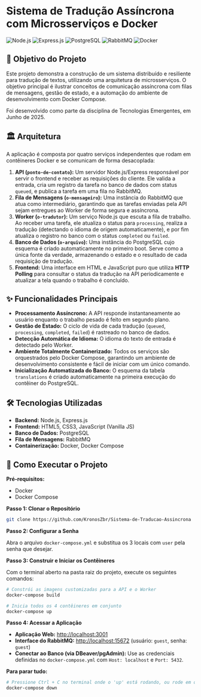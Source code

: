 # Sistema de Tradução Assíncrona com Microsserviços e Docker

![Node.js](https://img.shields.io/badge/Node.js-18.x-339933?style=for-the-badge&logo=node.js) ![Express.js](https://img.shields.io/badge/Express.js-4.x-000000?style=for-the-badge&logo=express) ![PostgreSQL](https://img.shields.io/badge/PostgreSQL-15-336791?style=for-the-badge&logo=postgresql) ![RabbitMQ](https://img.shields.io/badge/RabbitMQ-3.x-FF6600?style=for-the-badge&logo=rabbitmq) ![Docker](https://img.shields.io/badge/Docker-Compose-2496ED?style=for-the-badge&logo=docker)

## 🎯 Objetivo do Projeto

Este projeto demonstra a construção de um sistema distribuído e resiliente para tradução de textos, utilizando uma arquitetura de microsserviços. O objetivo principal é ilustrar conceitos de comunicação assíncrona com filas de mensagens, gestão de estado, e a automação do ambiente de desenvolvimento com Docker Compose.

Foi desenvolvido como parte da disciplina de Tecnologias Emergentes, em Junho de 2025.

## 🏛️ Arquitetura

A aplicação é composta por quatro serviços independentes que rodam em contêineres Docker e se comunicam de forma desacoplada:

1.  **API (`ponto-de-contato`):** Um servidor Node.js/Express responsável por servir o frontend e receber as requisições do cliente. Ele valida a entrada, cria um registro da tarefa no banco de dados com status `queued`, e publica a tarefa em uma fila no RabbitMQ.
2.  **Fila de Mensagens (`o-mensageiro`):** Uma instância do RabbitMQ que atua como intermediário, garantindo que as tarefas enviadas pela API sejam entregues ao Worker de forma segura e assíncrona.
3.  **Worker (`o-tradutor`):** Um serviço Node.js que escuta a fila de trabalho. Ao receber uma tarefa, ele atualiza o status para `processing`, realiza a tradução (detectando o idioma de origem automaticamente), e por fim atualiza o registro no banco com o status `completed` ou `failed`.
4.  **Banco de Dados (`o-arquivo`):** Uma instância do PostgreSQL cujo esquema é criado automaticamente no primeiro boot. Serve como a única fonte da verdade, armazenando o estado e o resultado de cada requisição de tradução.
5.  **Frontend:** Uma interface em HTML e JavaScript puro que utiliza **HTTP Polling** para consultar o status da tradução na API periodicamente e atualizar a tela quando o trabalho é concluído.

## ✨ Funcionalidades Principais

- **Processamento Assíncrono:** A API responde instantaneamente ao usuário enquanto o trabalho pesado é feito em segundo plano.
- **Gestão de Estado:** O ciclo de vida de cada tradução (`queued`, `processing`, `completed`, `failed`) é rastreado no banco de dados.
- **Detecção Automática de Idioma:** O idioma do texto de entrada é detectado pelo Worker.
- **Ambiente Totalmente Containerizado:** Todos os serviços são orquestrados pelo Docker Compose, garantindo um ambiente de desenvolvimento consistente e fácil de iniciar com um único comando.
- **Inicialização Automatizada do Banco:** O esquema da tabela `translations` é criado automaticamente na primeira execução do contêiner do PostgreSQL.

## 🛠️ Tecnologias Utilizadas

- **Backend:** Node.js, Express.js
- **Frontend:** HTML5, CSS3, JavaScript (Vanilla JS)
- **Banco de Dados:** PostgreSQL
- **Fila de Mensagens:** RabbitMQ
- **Containerização:** Docker, Docker Compose

## 🚀 Como Executar o Projeto

**Pré-requisitos:**
- Docker
- Docker Compose

**Passo 1: Clonar o Repositório**
```bash
git clone https://github.com/KronosZbr/Sistema-de-Traducao-Assincrona
```
**Passo 2: Configurar a Senha**

Abra o arquivo `docker-compose.yml` e substitua os 3 locais com `user` pela senha que desejar.

**Passo 3: Construir e Iniciar os Contêineres**

Com o terminal aberto na pasta raiz do projeto, execute os seguintes comandos:
```bash
# Constrói as imagens customizadas para a API e o Worker
docker-compose build

# Inicia todos os 4 contêineres em conjunto
docker-compose up
```

**Passo 4: Acessar a Aplicação**

- **Aplicação Web:** [http://localhost:3001](http://localhost:3001)
- **Interface do RabbitMQ:** [http://localhost:15672](http://localhost:15672) (usuário: `guest`, senha: `guest`)
- **Conectar ao Banco (via DBeaver/pgAdmin):** Use as credenciais definidas no `docker-compose.yml` com `Host: localhost` e `Port: 5432`.

**Para parar tudo:**
```bash
# Pressione Ctrl + C no terminal onde o 'up' está rodando, ou rode em outro terminal:
docker-compose down
```
